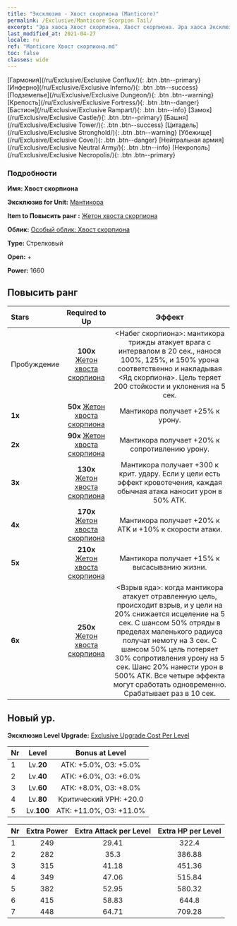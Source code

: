 ```yaml
---
title: "Эксклюзив - Хвост скорпиона (Manticore)"
permalink: /Exclusive/Manticore Scorpion Tail/
excerpt: "Эра хаоса Хвост скорпиона. Хвост скорпиона. Эра хаоса Эксклюзив Хвост скорпиона. Мантикора Эксклюзив."
last_modified_at: 2021-04-27
locale: ru
ref: "Manticore Хвост скорпиона.md"
toc: false
classes: wide
---
```

 [Гармония](/ru/Exclusive/Exclusive Conflux/){: .btn .btn--primary} [Инферно](/ru/Exclusive/Exclusive Inferno/){: .btn .btn--success} [Подземелье](/ru/Exclusive/Exclusive Dungeon/){: .btn .btn--warning} [Крепость](/ru/Exclusive/Exclusive Fortress/){: .btn .btn--danger} [Бастион](/ru/Exclusive/Exclusive Rampart/){: .btn .btn--info} [Замок](/ru/Exclusive/Exclusive Castle/){: .btn .btn--primary} [Башня](/ru/Exclusive/Exclusive Tower/){: .btn .btn--success} [Цитадель](/ru/Exclusive/Exclusive Stronghold/){: .btn .btn--warning} [Убежище](/ru/Exclusive/Exclusive Cove/){: .btn .btn--danger} [Нейтральная армия](/ru/Exclusive/Exclusive Neutral Army/){: .btn .btn--info} [Некрополь](/ru/Exclusive/Exclusive Necropolis/){: .btn .btn--primary} 

### Подробности
 **Имя: Хвост скорпиона** 

 **Эксклюзив for Unit:** [Мантикора](/ru/units/Manticore/) 

 **Item to Повысить ранг :** [Жетон хвоста скорпиона](/ItemsRU/con_992/)

 **Облик:** [Особый облик: Хвост скорпиона](/ItemsRU/con_660/)

 **Type:** Стрелковый

 **Open:** +

 **Power:** 1660

## Повысить ранг 

  |     Stars    |  Required to Up | Эффект |
  |:-------------|:---------------:|:---------------:|
  |  Пробуждение  | **100x** [Жетон хвоста скорпиона](/ItemsRU/con_992/) | <Набег скорпиона>: мантикора трижды атакует врага с интервалом в 20 сек., нанося 100%, 125%, и 150% урона соответственно и накладывая <Яд скорпиона>. Цель теряет 200 стойкости и уклонения на 5 сек. |
  | **1x** <i class="fas fa-star"/> | **50x** [Жетон хвоста скорпиона](/ItemsRU/con_992/) | Мантикора получает +25% к урону. |
  | **2x** <i class="fas fa-star"/> | **90x** [Жетон хвоста скорпиона](/ItemsRU/con_992/) | Мантикора получает +20% к сопротивлению урону. |
  | **3x** <i class="fas fa-star"/> | **130x** [Жетон хвоста скорпиона](/ItemsRU/con_992/) | Мантикора получает +300 к крит. удару. Если у цели есть эффект кровотечения, каждая обычная атака наносит урон в 50% ATK. |
  | **4x** <i class="fas fa-star"/> | **170x** [Жетон хвоста скорпиона](/ItemsRU/con_992/) | Мантикора получает +20% к ATK и +10% к скорости атаки. |
  | **5x** <i class="fas fa-star"/> | **210x** [Жетон хвоста скорпиона](/ItemsRU/con_992/) | Мантикора получает +15% к высасыванию жизни. |
  | **6x** <i class="fas fa-star"/> | **250x** [Жетон хвоста скорпиона](/ItemsRU/con_992/) | <Взрыв яда>: когда мантикора атакует отравленную цель, происходит взрыв, и у цели на 20% снижается исцеление на 5 сек. С шансом 50% отряды в пределах маленького радиуса получат немоту на 3 сек. С шансом 50% цель потеряет 30% сопротивления урону на 5 сек. Шанс 20% нанести урон в 500% ATK. Все четыре эффекта могут сработать одновременно. Срабатывает раз в 10 сек. |


## Новый ур.
 **Эксклюзив Level Upgrade:** [Exclusive Upgrade Cost Per Level](/Exclusive/ExclusiveUpgradeCostPerLevel/)

  |  Nr  |   Level  | Bonus at Level |
  |:-----|:--------:|:--------------:|
  | 1 | Lv.**20** | АТК: +5.0%, ОЗ: +5.0% |
  | 2 | Lv.**40** | АТК: +6.0%, ОЗ: +6.0% |
  | 3 | Lv.**60** | АТК: +8.0%, ОЗ: +8.0% |
  | 4 | Lv.**80** | Критический УРН: +20.0 |
  | 5 | Lv.**100** | АТК: +11.0%, ОЗ: +11.0% |


  |  Nr  |  Extra Power | Extra Attack per Level | Extra HP per Level |
  |:-----|:--------:|:--------:|:--------:|
  | 1 | 249 | 29.41 | 322.4 |
  | 2 | 282 | 35.3 | 386.88 |
  | 3 | 315 | 41.18 | 451.36 |
  | 4 | 349 | 47.06 | 515.84 |
  | 5 | 382 | 52.95 | 580.32 |
  | 6 | 415 | 58.83 | 644.8 |
  | 7 | 448 | 64.71 | 709.28 |


